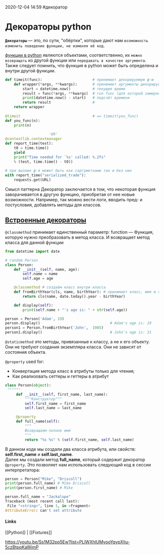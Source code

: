 2020-12-04 14:59
#декоратор 
# Декораторы python
**`Декораторы`** — это, по сути, "обёртки", которые дают нам `возможность изменить поведение функции, не изменяя её код`.

[функции в python](https://pythonworld.ru/tipy-dannyx-v-python/vse-o-funkciyax-i-ix-argumentax.html) являются объектами, соответственно, их `можно возвращать` из другой функции или `передавать в качестве аргумента`. Также следует помнить, что функция в python может быть определена и внутри другой функции.
```py
def timeit(func):						# принемает декорируемую ф-ю 
	def wrapper(*args, **kwargs):		# принемает аргументы декорируемой ф-ии 
		start = datetime.now()			# текущее время
		result = func(*args, **kwargs)	# run func (для которой замеряем время выполнения)
		print(datetime.now() - start)	# подсчёт времени
		return result					# 
	return wrapper
	
@timeit									# == timeit(you_func)
def you_func(n):
	print(n)
	
					'OR'
@contextlib.contextmanager  
def report_time(test):  
    t0 = time.time()  
    yield  
	print("Time needed for `%s' called: %.2fs"  
	% (test, time.time() - t0))  
  
# при вызове ф-я может быть как саргуметнами так и без них  
with report_time("serialized_trade"):  
    requests.get(URL)
```
Смысл паттерна Декоратор заключается в том, что некоторая функция заворачивается в другую функцию, приобретая от нее новые возможности. Например, так можно вести логи, вводить пред- и постусловия, добавлять методы для классов.
## [Встроенные декораторы](https://python-scripts.com/decorators)
`@classmethod`
принимает единственный параметр: function — Функция, которую нужно преобразовать в метод класса. И возвращает метод класса для данной функции[](https://pythonstart.ru/osnovy/classmethod-staticmethod-python)
```py
from datetime import date

# random Person
class Person:
    def __init__(self, name, age):
        self.name = name
        self.age = age

    @classmethod # создаём класс внутри класса 
    def fromBirthYear(cls, name, birthYear): # принимает класс, имя и год рождения, 
        return cls(name, date.today().year - birthYear)

    def display(self):
        print(self.name + "'s age is: " + str(self.age))

person = Person('Adam', 19)
person.display() 								# Adam's age is: 19  
person1 = Person.fromBirthYear('John',  1985)
person1.display() 								# John's age is: 31 
```
`@staticmethod`
это методы, привязанные к классу, а не к его объекту. Они не требуют создания экземпляра класса. Они не зависят от состояния объекта. 

`@property` used for:
 - Конвертация метода класс в атрибуты только для чтения;
 - Как реализовать сеттеры и геттеры в атрибут
```py
class Person(object):
 """"""
	 def __init__(self, first_name, last_name):
		 """Конструктор"""
		 self.first_name = first_name
		 self.last_name = last_name

	 @property
	 def full_name(self):
		 """
		 Возвращаем полное имя
		 """
		 return "%s %s" % (self.first_name, self.last_name)
```
В данном коде мы создали два класса атрибута, или свойств: **self.first_name** и **self.last_name**.  
Далее мы создали метод **full_name**, который содержит декоратор `@property`. Это позволяет нам использовать следующий код в сессии интерпретатора:
```py
person = Person("Mike", "Driscoll")
print(person.full_name) # Mike Driscoll
print(person.first_name) # Mike

person.full_name = "Jackalope"
Traceback (most recent call last):
 File "<string>", line 1, in <fragment>
AttributeError: can't set attribute
```

#### Links
[[Python]] | [[Fixtures]]

https://youtu.be/Ss1M32pp5Ew?list=PLlWXhlUMyooYqypXIju-5czBtppKaWimP
